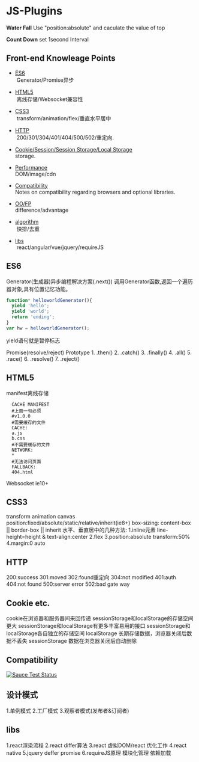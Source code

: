 # JS-Plugins
**Water Fall**
Use "position:absolute" and caculate the value of top

**Count Down**
set 1second Interval


Front-end Knowleage Points
--------

* [ES6](#es6)<br />
  Generator/Promise异步
  
* [HTML5](#html5)<br />
  离线存储/Websocket兼容性
  
* [CSS3](#css3)<br />
  transform/animation/flex/垂直水平居中
  
* [HTTP](#http)<br />
  200/301/304/401/404/500/502/重定向.
  
* [Cookie/Session/Session Storage/Local Storage](#cookie)<br />
  storage.

* [Performance](#performance)<br />
  DOM/image/cdn

* [Compatibility](#compatibility)<br />
  Notes on compatibility regarding browsers and optional libraries.

* [OO/FP](#OO/FP)<br />
  difference/advantage
  
* [algorithm](#algorithm)<br />
  快排/去重
  
* [libs](#libs)<br />
  react/angular/vue/jquery/requireJS
  
ES6
-------------
Generator(生成器)异步编程解决方案(.next())
调用Generator函数,返回一个遍历器对象,具有位置记忆功能。
```js
function* helloworldGenerator(){
  yield 'hello';
  yield 'world';
  return 'ending';
}
var hw = helloworldGenerator();
```
yield语句就是暂停标志

Promise(resolve/reject)
Prototype 1. .then() 2. .catch() 
3. .finally() 4. .all() 5. .race()
6. .resolve() 7. .reject()

HTML5
-------------
manifest离线存储
```manifest
  CACHE MANIFEST
  #上面一句必须
  #v1.0.0
  #需要缓存的文件
  CACHE:
  a.js
  b.css
  #不需要缓存的文件
  NETWORK:
  *
  #无法访问页面
  FALLBACK:
  404.html
```
Websocket ie10+

CSS3
-------------
transform
animation
canvas
position:fixed/absolute/static/relative/inherit(ie8+)
box-sizing: content-box || border-box || inherit
水平、垂直居中的几种方法:
1.inline元素 line-height=height & text-align:center
2.flex
3.position:absolute transform:50%
4.margin:0 auto

HTTP
-------------
200:success
301:moved
302:found重定向
304:not modified
401:auth
404:not found
500:server error
502:bad gate way

Cookie etc.
-------------
cookie在浏览器和服务器间来回传递
sessionStorage和localStorage的存储空间更大
sessionStorage和localStorage有更多丰富易用的接口
sessionStorage和localStorage各自独立的存储空间
localStorage 长期存储数据，浏览器关闭后数据不丢失
sessionStorage 数据在浏览器关闭后自动删除

Compatibility
-------------
[![Sauce Test Status](https://saucelabs.com/browser-matrix/protobuf.svg)](https://saucelabs.com/u/protobuf)

设计模式
-------------
1.单例模式
2.工厂模式
3.观察者模式(发布者&订阅者)

libs
-------------
1.react渲染流程
2.react differ算法
3.react 虚拟DOM/react 优化工作
4.react native
5.jquery deffer promise
6.requireJS原理 模块化管理 依赖加载
